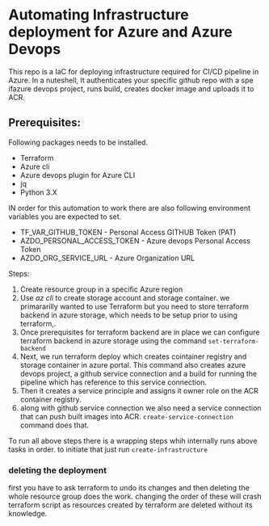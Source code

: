 # Automating Infrastructure deployment for Azure and Azure Devops

This repo is a IaC for deploying infrastructure required for CI/CD pipeline in Azure. In a nuteshell, It authenticates your specific github repo with a spe ifazure devops project, runs build, creates docker image and uploads it to ACR. 

## Prerequisites:

Following packages needs to be installed.
- Terraform
- Azure cli
- Azure devops plugin for Azure CLI
- jq
- Python 3.X

IN order for this automation to work there are also following environment variables you are expected to set. 
- TF_VAR_GITHUB_TOKEN - Personal Access GITHUB Token (PAT)
- AZDO_PERSONAL_ACCESS_TOKEN - Azure devops Personal Access Token
- AZDO_ORG_SERVICE_URL - Azure Organization URL

Steps:

1. Create resource group in a specific Azure region
2. Use *az cli* to create storage account and storage container. we primararilly wanted to use Terraform but you need to store terraform backend in azure storage, which needs to be setup prior to using terraform,.
3. Once prerequisites for terraform backend are in place we can configure terraform backend in azure storage using the command
```set-terraform-backend```
4. Next, we run terraform deploy which creates cointainer registry and storage container in azure portal. This command also creates azure devops project, a github service connection and a build for running the pipeline which has reference to this service connection. 
5. Then it creates a service principle and assigns it owner role on the ACR container registry. 
6. along with github service connection we also need a service connection that can push built images into ACR. ```create-service-connection``` command does that. 

To run all above steps there is a wrapping steps whih internally runs above tasks in order. to initiate that just run
```create-infrastructure```


### deleting the deployment

first you have to ask terraform to undo its changes and then deleting the whole resource group does the work. changing the order of these will crash terraform script as resources created by terraform are deleted without its knowledge. 
